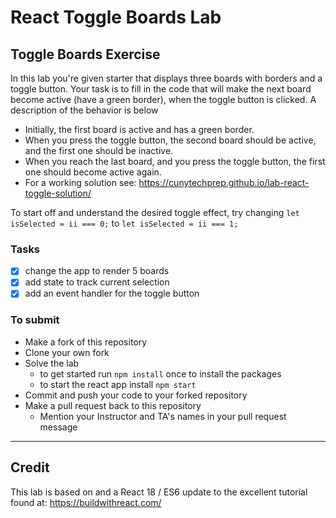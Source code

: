 # React Toggle Boards Lab

## Toggle Boards Exercise

In this lab you're given starter that displays three boards with borders and a toggle button. Your task is to fill in the code that will make the next board become active (have a green border), when the toggle button is clicked. A description of the behavior is below

-   Initially, the first board is active and has a green border.
-   When you press the toggle button, the second board should be active, and the first one should be inactive.
-   When you reach the last board, and you press the toggle button, the first one should become active again.
-   For a working solution see: https://cunytechprep.github.io/lab-react-toggle-solution/

To start off and understand the desired toggle effect, try changing `let isSelected = ii === 0;` to `let isSelected = ii === 1;`

### Tasks

-   [x] change the app to render 5 boards
-   [x] add state to track current selection
-   [x] add an event handler for the toggle button

### To submit

-   Make a fork of this repository
-   Clone your own fork
-   Solve the lab
    -   to get started run `npm install` once to install the packages
    -   to start the react app install `npm start`
-   Commit and push your code to your forked repository
-   Make a pull request back to this repository
    -   Mention your Instructor and TA's names in your pull request message

---

## Credit

This lab is based on and a React 18 / ES6 update to the excellent tutorial found at: https://buildwithreact.com/
